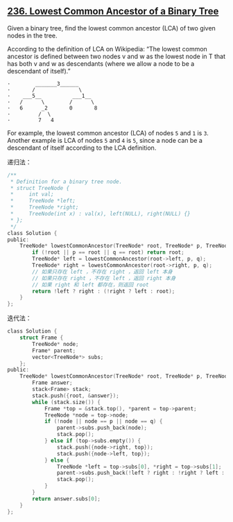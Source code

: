 ## [236. Lowest Common Ancestor of a Binary Tree](https://leetcode.com/problems/lowest-common-ancestor-of-a-binary-tree/#/description)

Given a binary tree, find the lowest common ancestor (LCA) of two given nodes in the tree.

According to the definition of LCA on Wikipedia: “The lowest common ancestor is defined between two nodes v and w as the lowest node in T that has both v and w as descendants (where we allow a node to be a descendant of itself).”

```
·        _______3______
·       /              \
·    ___5__          ___1__
·   /      \        /      \
·   6      _2       0       8
·         /  \
·         7   4
```

For example, the lowest common ancestor (LCA) of nodes `5` and `1` is `3`. Another example is LCA of nodes `5` and `4` is `5`, since a node can be a descendant of itself according to the LCA definition.

递归法：

```c
/**
 * Definition for a binary tree node.
 * struct TreeNode {
 *     int val;
 *     TreeNode *left;
 *     TreeNode *right;
 *     TreeNode(int x) : val(x), left(NULL), right(NULL) {}
 * };
 */
class Solution {
public:
    TreeNode* lowestCommonAncestor(TreeNode* root, TreeNode* p, TreeNode* q) {
        if (!root || p == root || q == root) return root;
        TreeNode* left = lowestCommonAncestor(root->left, p, q);
        TreeNode* right = lowestCommonAncestor(root->right, p, q);
        // 如果只存在 left ，不存在 right ，返回 left 本身
        // 如果只存在 right ，不存在 left ，返回 right 本身
        // 如果 right 和 left 都存在，则返回 root
        return !left ? right : (!right ? left : root);
    }
};
```

迭代法：

```c
class Solution {
    struct Frame {
        TreeNode* node;
        Frame* parent;
        vector<TreeNode*> subs;
    };
public:
    TreeNode* lowestCommonAncestor(TreeNode* root, TreeNode* p, TreeNode* q) {
        Frame answer;
        stack<Frame> stack;
        stack.push({root, &answer});
        while (stack.size()) {
            Frame *top = &stack.top(), *parent = top->parent;
            TreeNode *node = top->node;
            if (!node || node == p || node == q) {
                parent->subs.push_back(node);
                stack.pop();
            } else if (top->subs.empty()) {
                stack.push({node->right, top});
                stack.push({node->left, top});
            } else {
                TreeNode *left = top->subs[0], *right = top->subs[1];
                parent->subs.push_back(!left ? right : !right ? left : node);
                stack.pop();
            }
        }
        return answer.subs[0];
    }
};
```